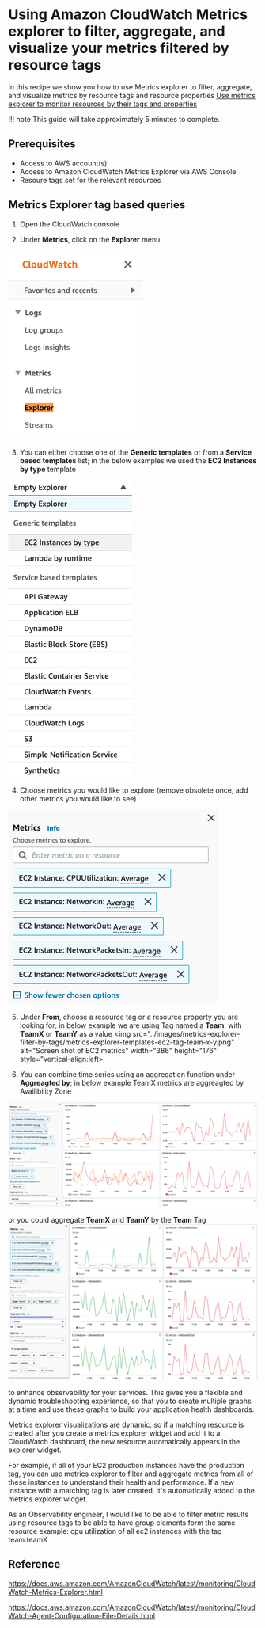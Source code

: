 # Using Amazon CloudWatch Metrics explorer to filter, aggregate, and visualize your metrics filtered by resource tags

In this recipe we show you how to use Metrics explorer to filter, aggregate, and visualize metrics by resource tags and resource properties  [Use metrics explorer to monitor resources by their tags and properties][metrics-explorer] 

<!-- (https://docs.aws.amazon.com/AmazonCloudWatch/latest/monitoring/CloudWatch-Metrics-Explorer.html)  -->


!!! note
    This guide will take approximately 5 minutes to complete.

## Prerequisites

* Access to AWS account(s)
* Access to Amazon CloudWatch Metrics Explorer via AWS Console
* Resoure tags set for the relevant resources 


## Metrics Explorer tag based queries

1. Open the CloudWatch console 

2. Under <b>Metrics</b>, click on the <b>Explorer</b> menu </br>
<img src="../images/metrics-explorer-filter-by-tags/metrics-explorer-cw-menu.png" alt="Screen shot of the CloudWatch menu" width="271" height="382" style="vertical-align:left">

3. You can either choose one of the <b>Generic templates</b> or from a <b>Service based templates</b> list; in the below examples we used the <b>EC2 Instances by type</b> template
<img src="../images/metrics-explorer-filter-by-tags/metrics-explorer-templates-ec2-by-type.png" alt="Screen shot of Explorer templates" width="250" height="601" style="vertical-align:left">

4. Choose metrics you would like to explore (remove obsolete once, add other metrics you would like to see)
<img src="../images/metrics-explorer-filter-by-tags/metrics-explorer-ec2-metrics.png" alt="Screen shot of EC2 metrics" width="424" height="393" style="vertical-align:left">

5. Under <b>From</b>, choose a resource tag or a resource property you are looking for; in below example we are using Tag named a <b>Team</b>, with <b>TeamX</b> or <b>TeamY</b> as a value
<img src="../images/metrics-explorer-filter-by-tags/metrics-explorer-templates-ec2-tag-team-x-y.png" alt="Screen shot of EC2 metrics" width="386" height="176" style="vertical-align:left>

6. You can combine time series using an aggregation function under <b>Aggreagted by</b>; in below example TeamX metrics are aggreagted by Availibility Zone
<img src="../images/metrics-explorer-filter-by-tags/metrics-explorer-ec2-by-tag-name-dashboard.png" alt="Screen shot of EC2 metrics" style="vertical-align:left">
<!-- width="1828" height="770" -->

or you could aggregate <b>TeamX</b> and <b>TeamY</b> by the <b>Team</b> Tag
<img src="../images/metrics-explorer-filter-by-tags/metrics-explorer-ec2-by-tag-team-dashboard.png" alt="Screen shot of EC2 metrics" style="vertical-align:left">
<!-- width="1622" height="1015" -->

to enhance observability for your services. This gives you a flexible and dynamic troubleshooting experience, so that you to create multiple graphs at a time and use these graphs to build your application health dashboards.

Metrics explorer visualizations are dynamic, so if a matching resource is created after you create a metrics explorer widget and add it to a CloudWatch dashboard, the new resource automatically appears in the explorer widget.

For example, if all of your EC2 production instances have the production tag, you can use metrics explorer to filter and aggregate metrics from all of these instances to understand their health and performance. If a new instance with a matching tag is later created, it's automatically added to the metrics explorer widget.

As an Observability engineer, I would like to be able to filter metric results using resource tags to be able to have group elements form the same resource
example: cpu utilization of all ec2 instances with the tag team:teamX

## Reference

https://docs.aws.amazon.com/AmazonCloudWatch/latest/monitoring/CloudWatch-Metrics-Explorer.html

https://docs.aws.amazon.com/AmazonCloudWatch/latest/monitoring/CloudWatch-Agent-Configuration-File-Details.html

[metrics-explorer]: https://docs.aws.amazon.com/AmazonCloudWatch/latest/monitoring/CloudWatch-Metrics-Explorer.html
